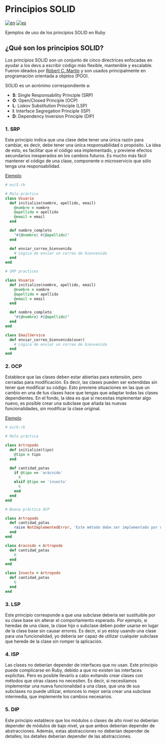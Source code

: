 # Principios SOLID
[![en](https://img.shields.io/badge/lang-en-red.svg)](https://github.com/mauro-sanchez/solid-examples/blob/master/README.md)
[![es](https://img.shields.io/badge/lang-es-yellow.svg)](https://github.com/mauro-sanchez/solid-examples/blob/master/README.es.md)

Ejemplos de uso de los principios SOLID en Ruby

## ¿Qué son los principios SOLID?

Los principios SOLID son un conjunto de cinco directrices enfocadas en ayudar a los devs a escribir código más flexible, mantenible y escalable. Fueron ideados por [Robert C. Martin](https://blog.cleancoder.com/) y son usados principalmente en programación orientada a objetos (POO).

SOLID es un acrónimo correspondiente a:

- **S**: Single Responsability Principle (SRP)
- **O**: Open/Closed Principle (OCP)
- **L**: Liskov Substitution Principle (LSP)
- **I**: Interface Segregation Principle (ISP)
- **D**: Dependency Inversion Principle (DIP)


### 1. SRP

Este principio indica que una clase debe tener una única razón para cambiar, es decir, debe tener una única responsabilidad o propósito. La idea de esto, es facilitar que el código sea implementado, y previene efectos secundarios inesperados en los cambios futuros. Es mucho más fácil mantener el código de una clase, componente o microservicio que sólo tenga una responsabilidad.

<a href="https://github.com/mauro-sanchez/solid-examples/blob/master/es/S.rb" target="_blank">Ejemplo</a>

```rb
# es/S.rb

# Mala práctica
class Usuario
  def initialize(nombre, apellido, email)
    @nombre = nombre
    @apellido = apellido
    @email = email
  end

  def nombre_completo
    "#{@nombre} #{@apellido}"
  end

  def enviar_correo_bienvenida
    # Lógica de enviar un correo de bienvenida
  end
end

# SRP practices

class Usuario
  def initialize(nombre, apellido, email)
    @nombre = nombre
    @apellido = apellido
    @email = email
  end

  def nombre_completo
    "#{@nombre} #{@apellido}"
  end
end

class EmailService
  def enviar_correo_bienvenida(user)
    # Lógica de enviar un correo de bienvenida
  end
end
```

### 2. OCP

Establece que las clases deben estar abiertas para extensión, pero cerradas para modificación. Es decir, las clases pueden ser extendidas sin tener que modificar su código. Esto previene situaciones en las que un cambio en una de tus clases hace que tengas que adaptar todas las clases dependientes. En el fondo, la idea es que si necesitas implementar algo nuevo, es posible crear una subclase que añada las nuevas funcionalidades, sin modificar la clase original.

<a href="https://github.com/mauro-sanchez/solid-examples/blob/master/es/O.rb" target="_blank">Ejemplo</a>

```rb
# es/O.rb

# Mala práctica

class Artropodo
  def initialize(tipo)
    @tipo = tipo
  end

  def cantidad_patas
    if @tipo == 'arácnido'
      8
    elsif @tipo == 'insecto'
      6
    end
  end
end

# Buena práctica OCP

class Artropodo
  def cantidad_patas
    raise NotImplementedError, 'Este método debe ser implementado por una subclase'
  end
end

class Aracnido < Artropodo
  def cantidad_patas
    8
  end
end

class Insecto < Artropodo
  def cantidad_patas
    6
  end
end
```

### 3. LSP

Este principio corresponde a que una subclase debería ser sustituible por su clase base sin alterar el comportamiento esperado. Por ejemplo, si heredas de una clase, la clase hijo o subclase deben poder usarse en lugar de la clase base sin causar errores. Es decir, si yo estoy usando una clase para una funcionalidad, yo debería ser capaz de utilizar cualquier subclase que herede de la clase sin romper la aplicación.

### 4. ISP

Las clases no deberían depender de interfaces que no usan. Este principio puede complicarse en Ruby, debido a que no existen las interfaces explícitas. Pero es posible llevarlo a cabo evitando crear clases con métodos que otras clases no necesiten. Es decir, si necesitamos implementar una nueva funcionalidad a una clase, que una de sus subclases no puede utilizar, entonces lo mejor sería crear una subclase intermedia, que implemente los cambios necesarios.

### 5. DIP

Este principio establece que los módulos o clases de alto nivel no deberían depender de módulos de bajo nivel, ya que ambos deberían depender de abstracciones. Además, estas abstracciones no deberían depender de detalles; los detalles deberían depender de las abstracciones. 